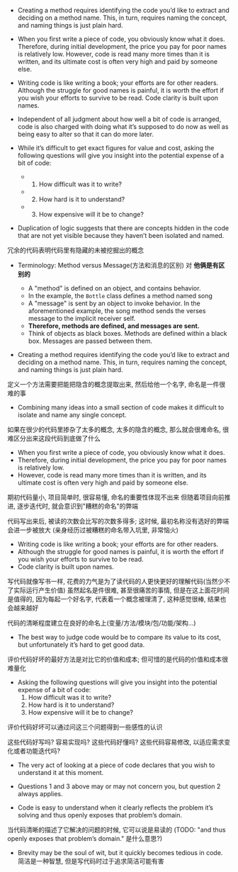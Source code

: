 + Creating a method requires identifying the code you’d like to extract and deciding on a method name. This, in turn, requires naming the concept, and naming things is just plain hard.

+ When you first write a piece of code, you obviously know what it does. Therefore, during initial development, the price you pay for poor names is relatively low. However, code is read many more times than it is written, and its ultimate cost is often very high and paid by someone else.

+ Writing code is like writing a book; your efforts are for other readers. Although the struggle for good names is painful, it is worth the effort if you wish your efforts to survive to be read. Code clarity is built upon names.

+ Independent of all judgment about how well a bit of code is arranged, code is also charged with doing what it’s supposed to do now as well as being easy to alter so that it can do more later.

+ While it’s difficult to get exact figures for value and cost, asking the following questions will give you insight into the potential expense of a bit of code:
    + 1. How difficult was it to write?
    + 2. How hard is it to understand?
    + 3. How expensive will it be to change?

+ Duplication of logic suggests that there are concepts hidden in the code that are not yet visible because they haven’t been isolated and named.

冗余的代码表明代码里有隐藏的未被挖掘出的概念

+ Terminology: Method versus Message(方法和消息的区别) 对 **他俩是有区别的**
    + A "method" is defined on an object, and contains behavior.
    + In the example, the `Bottle` class defines a method named song
    + A "message" is sent by an object to invoke behavior. In the aforementioned example, the song method sends the verses message to the implicit receiver self.
    + **Therefore, methods are defined, and messages are sent.**
    + Think of objects as black boxes. Methods are defined within a black box. Messages are passed between them.

+ Creating a method requires identifying the code you’d like to extract and deciding on a method name. This, in turn, requires naming the concept, and naming things is just plain hard.

定义一个方法需要把能把隐含的概念提取出来, 然后给他一个名字, 命名是一件很难的事

+ Combining many ideas into a small section of code makes it difficult to isolate and name any single concept.

如果在很少的代码里掺杂了太多的概念, 太多的隐含的概念, 那么就会很难命名, 很难区分出来这段代码到底做了什么

+ When you first write a piece of code, you obviously know what it does.
+ Therefore, during initial development, the price you pay for poor names is relatively low.
+ However, code is read many more times than it is written, and its ultimate cost is often very high and paid by someone else.

期初代码量小, 项目简单时, 很容易懂, 命名的重要性体现不出来
但随着项目向前推进, 逐步迭代时, 就会意识到"糟糕的命名"的弊端

代码写出来后, 被读的次数会比写的次数多得多; 这时候, 最初名称没有选好的弊端会进一步被放大
(亲身经历过被糟糕的命名带入坑里, 非常恼火)

+ Writing code is like writing a book; your efforts are for other readers.
+ Although the struggle for good names is painful, it is worth the effort if you wish your efforts to survive to be read.
+ Code clarity is built upon names.

写代码就像写书一样, 花费的力气是为了读代码的人更快更好的理解代码(当然少不了实际运行产生价值)
虽然起名是件很难, 甚至很痛苦的事情, 但是在这上面花时间是值得的, 因为每起一个好名字, 代表着一个概念被理清了, 这种感觉很棒, 结果也会越来越好

代码的清晰程度建立在良好的命名上(变量/方法/模块/包/功能/架构...)

+ The best way to judge code would be to compare its value to its cost, but unfortunately it’s hard to get good data.

评价代码好坏的最好方法是对比它的价值和成本; 但可惜的是代码的价值和成本很难量化

+ Asking the following questions will give you insight into the potential expense of a bit of code:
    1. How difficult was it to write?
    2. How hard is it to understand?
    3. How expensive will it be to change?

评价代码好坏可以通过问这三个问题得到一些感性的认识

这些代码好写吗? 容易实现吗?
这些代码好懂吗?
这些代码容易修改, 以适应需求变化或者功能迭代吗?

+ The very act of looking at a piece of code declares that you wish to understand it at this moment.
+ Questions 1 and 3 above may or may not concern you, but question 2 always applies.

+ Code is easy to understand when it clearly reflects the problem it’s solving and thus openly exposes that problem’s domain.

当代码清晰的描述了它解决的问题的时候, 它可以说是易读的
(TODO: "and thus openly exposes that problem’s domain." 是什么意思?)

+ Brevity may be the soul of wit, but it quickly becomes tedious in code.
简洁是一种智慧, 但是写代码时过于追求简洁可能有害











